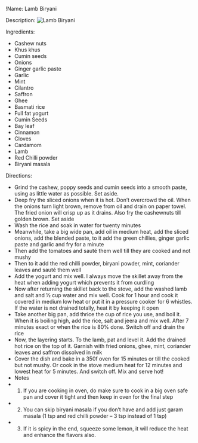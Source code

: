 !Name: Lamb Biryani

Description:
![Lamb Biryani](https://www.themealdb.com/images/media/meals/xrttsx1487339558.jpg "Lamb Biryani")

Ingredients:
- Cashew nuts
- Khus khus
- Cumin seeds
- Onions
- Ginger garlic paste
- Garlic
- Mint
- Cilantro
- Saffron
- Ghee
- Basmati rice
- Full fat yogurt
- Cumin Seeds
- Bay leaf
- Cinnamon
- Cloves
- Cardamom
- Lamb
- Red Chilli powder
- Biryani masala

Directions:
- Grind the cashew, poppy seeds and cumin seeds into a smooth paste, using as little water as possible. Set aside. 
- Deep fry the sliced onions when it is hot. Don’t overcrowd the oil. When the onions turn light brown, remove from oil and drain on paper towel. The fried onion will crisp up as it drains. Also fry the cashewnuts till golden brown. Set aside
- Wash the rice and soak in water for twenty minutes
- Meanwhile, take a big wide pan, add oil in medium heat, add the sliced onions, add the blended paste, to it add the green chillies, ginger garlic paste and garlic and fry for a minute
- Then add the tomatoes and sauté them well till they are cooked and not mushy
- Then to it add the red chilli powder, biryani powder, mint, coriander leaves and sauté them well
- Add the yogurt and mix well. I always move the skillet away from the heat when adding yogurt which prevents it from curdling
- Now after returning the skillet back to the stove, add the washed lamb and salt and ½ cup water and mix well. Cook for 1 hour and cook it covered in medium low heat or put it in a pressure cooker for 6 whistles. If the water is not drained totally, heat it by keeping it open
- Take another big pan, add thrice the cup of rice you use, and boil it. When it is boiling high, add the rice, salt and jeera and mix well. After 7 minutes exact or when the rice is 80% done. Switch off and drain the rice
- Now, the layering starts. To the lamb, pat and level it. Add the drained hot rice on the top of it. Garnish with fried onions, ghee, mint, coriander leaves and saffron dissolved in milk
- Cover the dish and bake in a 350f oven for 15 minutes or till the cooked but not mushy. Or cook in the stove medium heat for 12 minutes and lowest heat for 5 minutes. And switch off. Mix and serve hot!
- Notes
- 1. If you are cooking in oven, do make sure to cook in a big oven safe pan and cover it tight and then keep in oven for the final step
- 2. You can skip biryani masala if you don’t have and add just garam masala (1 tsp and red chilli powder – 3 tsp instead of 1 tsp)
- 3. If it is spicy in the end, squeeze some lemon, it will reduce the heat and enhance the flavors also.
